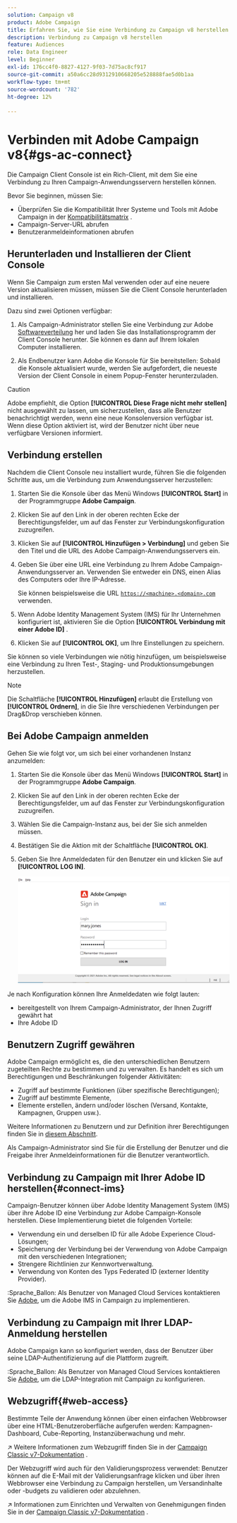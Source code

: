 ```yaml
---
solution: Campaign v8
product: Adobe Campaign
title: Erfahren Sie, wie Sie eine Verbindung zu Campaign v8 herstellen.
description: Verbindung zu Campaign v8 herstellen
feature: Audiences
role: Data Engineer
level: Beginner
exl-id: 176cc4f0-8827-4127-9f03-7d75ac8cf917
source-git-commit: a50a6cc28d9312910668205e528888fae5d0b1aa
workflow-type: tm+mt
source-wordcount: '782'
ht-degree: 12%

---
```


# Verbinden mit Adobe Campaign v8{#gs-ac-connect}

Die Campaign Client Console ist ein Rich-Client, mit dem Sie eine Verbindung zu Ihren Campaign-Anwendungsservern herstellen können.

Bevor Sie beginnen, müssen Sie:

* Überprüfen Sie die Kompatibilität Ihrer Systeme und Tools mit Adobe Campaign in der [Kompatibilitätsmatrix](compatibility-matrix.md) .
* Campaign-Server-URL abrufen
* Benutzeranmeldeinformationen abrufen

## Herunterladen und Installieren der Client Console

Wenn Sie Campaign zum ersten Mal verwenden oder auf eine neuere Version aktualisieren müssen, müssen Sie die Client Console herunterladen und installieren.

Dazu sind zwei Optionen verfügbar:

1. Als Campaign-Administrator stellen Sie eine Verbindung zur Adobe [Softwareverteilung](https://experience.adobe.com/#/downloads/content/software-distribution/encampaign.html) her und laden Sie das Installationsprogramm der Client Console herunter. Sie können es dann auf Ihrem lokalen Computer installieren.

1. Als Endbenutzer kann Adobe die Konsole für Sie bereitstellen: Sobald die Konsole aktualisiert wurde, werden Sie aufgefordert, die neueste Version der Client Console in einem Popup-Fenster herunterzuladen.

>[!CAUTION]
>
>Adobe empfiehlt, die Option **[!UICONTROL Diese Frage nicht mehr stellen]** nicht ausgewählt zu lassen, um sicherzustellen, dass alle Benutzer benachrichtigt werden, wenn eine neue Konsolenversion verfügbar ist.  Wenn diese Option aktiviert ist, wird der Benutzer nicht über neue verfügbare Versionen informiert.

## Verbindung erstellen

Nachdem die Client Console neu installiert wurde, führen Sie die folgenden Schritte aus, um die Verbindung zum Anwendungsserver herzustellen:

1. Starten Sie die Konsole über das Menü Windows **[!UICONTROL Start]** in der Programmgruppe **Adobe Campaign**.

1. Klicken Sie auf den Link in der oberen rechten Ecke der Berechtigungsfelder, um auf das Fenster zur Verbindungskonfiguration zuzugreifen.

1. Klicken Sie auf **[!UICONTROL Hinzufügen > Verbindung]** und geben Sie den Titel und die URL des Adobe Campaign-Anwendungsservers ein.

1. Geben Sie über eine URL eine Verbindung zu Ihrem Adobe Campaign-Anwendungsserver an. Verwenden Sie entweder ein DNS, einen Alias des Computers oder Ihre IP-Adresse.

   Sie können beispielsweise die URL [`https://<machine>.<domain>.com`](https://myserver.adobe.com) verwenden.

1. Wenn Adobe Identity Management System (IMS) für Ihr Unternehmen konfiguriert ist, aktivieren Sie die Option **[!UICONTROL Verbindung mit einer Adobe ID]** .

1. Klicken Sie auf **[!UICONTROL OK]**, um Ihre Einstellungen zu speichern.

Sie können so viele Verbindungen wie nötig hinzufügen, um beispielsweise eine Verbindung zu Ihren Test-, Staging- und Produktionsumgebungen herzustellen.

>[!NOTE]
>
>Die Schaltfläche **[!UICONTROL Hinzufügen]** erlaubt die Erstellung von **[!UICONTROL Ordnern]**, in die Sie Ihre verschiedenen Verbindungen per Drag&amp;Drop verschieben können.

## Bei Adobe Campaign anmelden

Gehen Sie wie folgt vor, um sich bei einer vorhandenen Instanz anzumelden:

1. Starten Sie die Konsole über das Menü Windows **[!UICONTROL Start]** in der Programmgruppe **Adobe Campaign**.

1. Klicken Sie auf den Link in der oberen rechten Ecke der Berechtigungsfelder, um auf das Fenster zur Verbindungskonfiguration zuzugreifen.

1. Wählen Sie die Campaign-Instanz aus, bei der Sie sich anmelden müssen.

1. Bestätigen Sie die Aktion mit der Schaltfläche **[!UICONTROL OK]**.

1. Geben Sie Ihre Anmeldedaten für den Benutzer ein und klicken Sie auf **[!UICONTROL LOG IN]**.

   ![](assets/sign-in-v8.png)

Je nach Konfiguration können Ihre Anmeldedaten wie folgt lauten:

* bereitgestellt von Ihrem Campaign-Administrator, der Ihnen Zugriff gewährt hat
* Ihre Adobe ID

## Benutzern Zugriff gewähren

Adobe Campaign ermöglicht es, die den unterschiedlichen Benutzern zugeteilten Rechte zu bestimmen und zu verwalten. Es handelt es sich um Berechtigungen und Beschränkungen folgender Aktivitäten:

* Zugriff auf bestimmte Funktionen (über spezifische Berechtigungen);
* Zugriff auf bestimmte Elemente,
* Elemente erstellen, ändern und/oder löschen (Versand, Kontakte, Kampagnen, Gruppen usw.).

Weitere Informationen zu Benutzern und zur Definition ihrer Berechtigungen finden Sie in [diesem Abschnitt](permissions.md).

Als Campaign-Administrator sind Sie für die Erstellung der Benutzer und die Freigabe ihrer Anmeldeinformationen für die Benutzer verantwortlich.

## Verbindung zu Campaign mit Ihrer Adobe ID herstellen{#connect-ims}

Campaign-Benutzer können über Adobe Identity Management System (IMS) über ihre Adobe ID eine Verbindung zur Adobe Campaign-Konsole herstellen. Diese Implementierung bietet die folgenden Vorteile:

* Verwendung ein und derselben ID für alle Adobe Experience Cloud-Lösungen;
* Speicherung der Verbindung bei der Verwendung von Adobe Campaign mit den verschiedenen Integrationen;
* Strengere Richtlinien zur Kennwortverwaltung.
* Verwendung von Konten des Typs Federated ID (externer Identity Provider).

:Sprache_Ballon: Als Benutzer von Managed Cloud Services kontaktieren Sie [Adobe](campaign-faq.md#support), um die Adobe IMS in Campaign zu implementieren.

## Verbindung zu Campaign mit Ihrer LDAP-Anmeldung herstellen

Adobe Campaign kann so konfiguriert werden, dass der Benutzer über seine LDAP-Authentifizierung auf die Plattform zugreift.

:Sprache_Ballon: Als Benutzer von Managed Cloud Services kontaktieren Sie [Adobe](campaign-faq.md#support), um die LDAP-Integration mit Campaign zu konfigurieren.


## Webzugriff{#web-access}

Bestimmte Teile der Anwendung können über einen einfachen Webbrowser über eine HTML-Benutzeroberfläche aufgerufen werden: Kampagnen-Dashboard, Cube-Reporting, Instanzüberwachung und mehr.

:arrow_upper_right: Weitere Informationen zum Webzugriff finden Sie in der [Campaign Classic v7-Dokumentation](https://experienceleague.adobe.com/docs/campaign-classic/using/getting-started/starting-with-adobe-campaign/campaign-workspace/adobe-campaign-workspace.html?lang=en#console-and-web-access) .

Der Webzugriff wird auch für den Validierungsprozess verwendet: Benutzer können auf die E-Mail mit der Validierungsanfrage klicken und über ihren Webbrowser eine Verbindung zu Campaign herstellen, um Versandinhalte oder -budgets zu validieren oder abzulehnen.

:arrow_upper_right: Informationen zum Einrichten und Verwalten von Genehmigungen finden Sie in der [Campaign Classic v7-Dokumentation](https://experienceleague.adobe.com/docs/campaign-classic/using/orchestrating-campaigns/orchestrate-campaigns/marketing-campaign-approval.html?lang=en#orchestrating-campaigns) .
